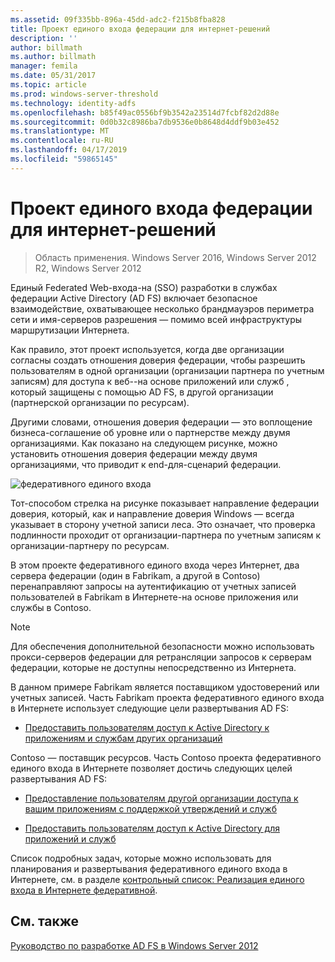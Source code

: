 ```yaml
---
ms.assetid: 09f335bb-896a-45dd-adc2-f215b8fba828
title: Проект единого входа федерации для интернет-решений
description: ''
author: billmath
ms.author: billmath
manager: femila
ms.date: 05/31/2017
ms.topic: article
ms.prod: windows-server-threshold
ms.technology: identity-adfs
ms.openlocfilehash: b85f49ac0556bf9b3542a23514d7fcbf82d2d88e
ms.sourcegitcommit: 0d0b32c8986ba7db9536e0b8648d4ddf9b03e452
ms.translationtype: MT
ms.contentlocale: ru-RU
ms.lasthandoff: 04/17/2019
ms.locfileid: "59865145"
---
```

# <a name="federated-web-sso-design"></a>Проект единого входа федерации для интернет-решений

>Область применения. Windows Server 2016, Windows Server 2012 R2, Windows Server 2012

Единый Federated Web\-входа\-на \(SSO\) разработки в службах федерации Active Directory \(AD FS\) включает безопасное взаимодействие, охватывающее несколько брандмауэров периметра сети и имя\-серверов разрешения — помимо всей инфраструктуры маршрутизации Интернета.  
  
Как правило, этот проект используется, когда две организации согласны создать отношения доверия федерации, чтобы разрешить пользователям в одной организации \(организации партнера по учетным записям\) для доступа к веб-\-на основе приложений или служб , который защищены с помощью AD FS, в другой организации \(партнерской организации по ресурсам\).  
  
Другими словами, отношения доверия федерации — это воплощение бизнеса\-соглашение об уровне или о партнерстве между двумя организациями. Как показано на следующем рисунке, можно установить отношения доверия федерации между двумя организациями, что приводит к end\-для\-сценарий федерации.  
  
![федеративного единого входа](media/adfs2_FederatedWebSSODesign.gif)  
  
Тот\-способом стрелка на рисунке показывает направление федерации доверия, который, как и направление доверия Windows — всегда указывает в сторону учетной записи леса. Это означает, что проверка подлинности проходит от организации-партнера по учетным записям к организации-партнеру по ресурсам.  
  
В этом проекте федеративного единого входа через Интернет, два сервера федерации \(один в Fabrikam, а другой в Contoso\) перенаправляют запросы на аутентификацию от учетных записей пользователей в Fabrikam в Интернете\-на основе приложения или службы в Contoso.  
  
> [!NOTE]  
> Для обеспечения дополнительной безопасности можно использовать прокси-серверов федерации для ретрансляции запросов к серверам федерации, которые не доступны непосредственно из Интернета.  
  
В данном примере Fabrikam является поставщиком удостоверений или учетных записей. Часть Fabrikam проекта федеративного единого входа в Интернете использует следующие цели развертывания AD FS:  
  
-   [Предоставить пользователям доступ к Active Directory к приложениям и службам других организаций](Provide-Your-Active-Directory-Users-Access-to-the-Applications-and-Services-of-Other-Organizations.md)  
  
Contoso — поставщик ресурсов. Часть Contoso проекта федеративного единого входа в Интернете позволяет достичь следующих целей развертывания AD FS:  
  
-   [Предоставление пользователям другой организации доступа к вашим приложениям с поддержкой утверждений и служб](Provide-Users-in-Another-Organization-Access-to-Your-Claims-Aware-Applications-and-Services.md)  
  
-   [Предоставить пользователям доступ к Active Directory для приложений и служб](Provide-Your-Active-Directory-Users-Access-to-Your-Claims-Aware-Applications-and-Services.md)  
  
Список подробных задач, которые можно использовать для планирования и развертывания федеративного единого входа в Интернете, см. в разделе [контрольный список: Реализация единого входа в Интернете федеративной](../../ad-fs/deployment/Checklist--Implementing-a-Federated-Web-SSO-Design.md).  
  
## <a name="see-also"></a>См. также
[Руководство по разработке AD FS в Windows Server 2012](AD-FS-Design-Guide-in-Windows-Server-2012.md)
